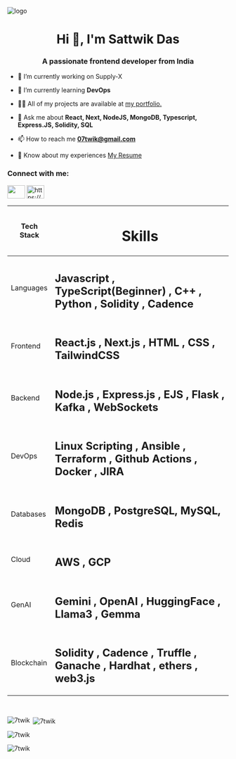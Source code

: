 ![logo](https://res.cloudinary.com/dcyfkgtgv/image/upload/v1696113041/Screenshot_2023-10-01_035850_mossmv.png)
<h1 align="center">Hi 👋, I'm Sattwik Das</h1>
<h3 align="center">A passionate frontend developer from India</h3>

- 🔭 I’m currently working on Supply-X

- 🌱 I’m currently learning **DevOps**

- 👨‍💻 All of my projects are available at [my portfolio.](https://7twik.vercel.app/)

- 💬 Ask me about **React, Next, NodeJS, MongoDB, Typescript, Express.JS, Solidity, SQL**

- 📫 How to reach me **07twik@gmail.com**

- 📄 Know about my experiences [My Resume](https://drive.google.com/file/d/1wbD31X40B_TUJXjRD12pHCRaocv2KbER/view?usp=drive_link)


<h3 align="left">Connect with me:</h3>
<p align="left">
<a href="https://linkedin.com/in/https://www.linkedin.com/in/sattwik-das-90aa75249/" target="blank"><img align="center" src="https://raw.githubusercontent.com/rahuldkjain/github-profile-readme-generator/master/src/images/icons/Social/linked-in-alt.svg" height="30" width="40" /></a>
<a href="https://instagram.com/https://www.instagram.com/7twik/" target="blank"><img align="center" src="https://raw.githubusercontent.com/rahuldkjain/github-profile-readme-generator/master/src/images/icons/Social/instagram.svg" alt="https://www.instagram.com/7twik/" height="30" width="40" /></a>
</p>

| Tech Stack | <h1>Skills</h1> 
| ------------ | ----------- |
| Languages | <h2>Javascript , TypeScript(Beginner) , C++ , Python , Solidity , Cadence</h2>
|Frontend |  <h2>React.js , Next.js , HTML , CSS , TailwindCSS</h2>
|Backend |  <h2>Node.js , Express.js , EJS , Flask , Kafka , WebSockets</h2>
|DevOps|  <h2>Linux Scripting , Ansible , Terraform , Github Actions , Docker , JIRA</h2>
|Databases|  <h2>MongoDB , PostgreSQL, MySQL, Redis</h2>
|Cloud | <h2> AWS , GCP</h2>
|GenAI| <h2> Gemini , OpenAI , HuggingFace , Llama3 , Gemma</h2>
|Blockchain|  <h2>Solidity , Cadence , Truffle , Ganache , Hardhat , ethers , web3.js</h2>
<br/>


<p><img align="left" src="https://github-readme-stats.vercel.app/api/top-langs?username=7twik&show_icons=true&locale=en&layout=compact" alt="7twik" /></p>

<p>&nbsp;<img align="center" src="https://github-readme-stats.vercel.app/api?username=7twik&show_icons=true&locale=en" alt="7twik" /></p>

<p><img align="center" src="https://github-readme-streak-stats.herokuapp.com/?user=7twik" alt="7twik" /></p>
<p><img align="center" src="https://res.cloudinary.com/dcyfkgtgv/image/upload/v1704733941/Screenshot_2024-01-08_224119_sw4la4.png" alt="7twik" /></p>
